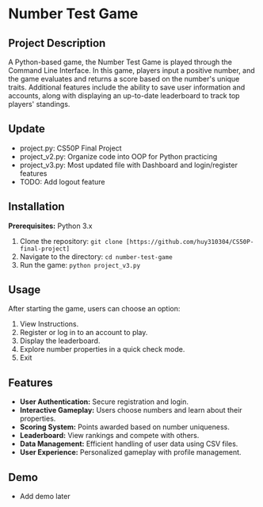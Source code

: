 # Number Test Game

## Project Description
A Python-based game, the Number Test Game is played through the Command Line Interface. In this game, players input a positive number, and the game evaluates and returns a score based on the number's unique traits. Additional features include the ability to save user information and accounts, along with displaying an up-to-date leaderboard to track top players' standings.

## Update
- project.py: CS50P Final Project
- project_v2.py: Organize code into OOP for Python practicing
- project_v3.py: Most updated file with Dashboard and login/register features
- TODO: Add logout feature

## Installation
**Prerequisites:** Python 3.x
1. Clone the repository: `git clone [https://github.com/huy310304/CS50P-final-project]`
2. Navigate to the directory: `cd number-test-game`
3. Run the game: `python project_v3.py`

## Usage
After starting the game, users can choose an option:
1. View Instructions.
2. Register or log in to an account to play.
3. Display the leaderboard.
4. Explore number properties in a quick check mode.
5. Exit

## Features
- **User Authentication:** Secure registration and login.
- **Interactive Gameplay:** Users choose numbers and learn about their properties.
- **Scoring System:** Points awarded based on number uniqueness.
- **Leaderboard:** View rankings and compete with others.
- **Data Management:** Efficient handling of user data using CSV files.
- **User Experience:** Personalized gameplay with profile management. 

## Demo
- Add demo later

